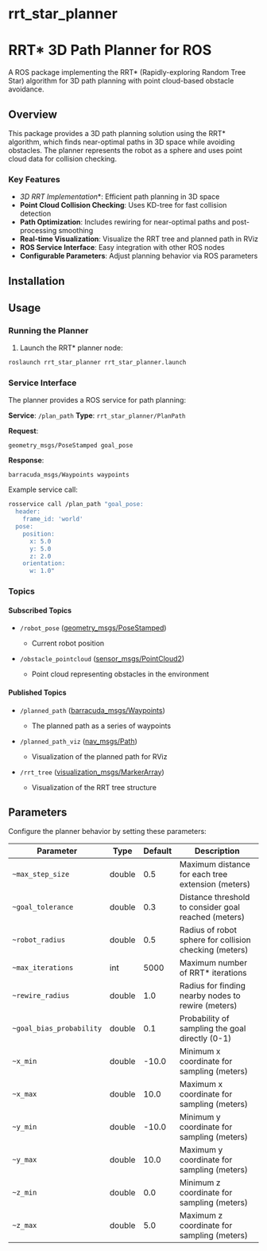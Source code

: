 # rrt_star_planner

# RRT* 3D Path Planner for ROS

A ROS package implementing the RRT* (Rapidly-exploring Random Tree Star) algorithm for 3D path planning with point cloud-based obstacle avoidance.

## Overview

This package provides a 3D path planning solution using the RRT* algorithm, which finds near-optimal paths in 3D space while avoiding obstacles. The planner represents the robot as a sphere and uses point cloud data for collision checking.

### Key Features

- **3D RRT* Implementation**: Efficient path planning in 3D space
- **Point Cloud Collision Checking**: Uses KD-tree for fast collision detection
- **Path Optimization**: Includes rewiring for near-optimal paths and post-processing smoothing
- **Real-time Visualization**: Visualize the RRT tree and planned path in RViz
- **ROS Service Interface**: Easy integration with other ROS nodes
- **Configurable Parameters**: Adjust planning behavior via ROS parameters

## Installation

## Usage

### Running the Planner

1. Launch the RRT* planner node:

```bash
roslaunch rrt_star_planner rrt_star_planner.launch
```

### Service Interface

The planner provides a ROS service for path planning:

**Service**: `/plan_path`
**Type**: `rrt_star_planner/PlanPath`

**Request**:

```ros
geometry_msgs/PoseStamped goal_pose
```

**Response**:

```ros
barracuda_msgs/Waypoints waypoints
```

Example service call:

```bash
rosservice call /plan_path "goal_pose:
  header:
    frame_id: 'world'
  pose:
    position:
      x: 5.0
      y: 5.0
      z: 2.0
    orientation:
      w: 1.0"
```

### Topics

#### Subscribed Topics

- `/robot_pose` ([geometry_msgs/PoseStamped](http://docs.ros.org/api/geometry_msgs/html/msg/PoseStamped.html))
  - Current robot position

- `/obstacle_pointcloud` ([sensor_msgs/PointCloud2](http://docs.ros.org/api/sensor_msgs/html/msg/PointCloud2.html))
  - Point cloud representing obstacles in the environment

#### Published Topics

- `/planned_path` ([barracuda_msgs/Waypoints](https://github.com/usc-robosub/barracuda_msgs/tree/main))
  - The planned path as a series of waypoints

- `/planned_path_viz` ([nav_msgs/Path](http://docs.ros.org/api/nav_msgs/html/msg/Path.html))
  - Visualization of the planned path for RViz

- `/rrt_tree` ([visualization_msgs/MarkerArray](http://docs.ros.org/api/visualization_msgs/html/msg/MarkerArray.html))
  - Visualization of the RRT tree structure

## Parameters

Configure the planner behavior by setting these parameters:

| Parameter | Type | Default | Description |
|-----------|------|---------|-------------|
| `~max_step_size` | double | 0.5 | Maximum distance for each tree extension (meters) |
| `~goal_tolerance` | double | 0.3 | Distance threshold to consider goal reached (meters) |
| `~robot_radius` | double | 0.5 | Radius of robot sphere for collision checking (meters) |
| `~max_iterations` | int | 5000 | Maximum number of RRT* iterations |
| `~rewire_radius` | double | 1.0 | Radius for finding nearby nodes to rewire (meters) |
| `~goal_bias_probability` | double | 0.1 | Probability of sampling the goal directly (0-1) |
| `~x_min` | double | -10.0 | Minimum x coordinate for sampling (meters) |
| `~x_max` | double | 10.0 | Maximum x coordinate for sampling (meters) |
| `~y_min` | double | -10.0 | Minimum y coordinate for sampling (meters) |
| `~y_max` | double | 10.0 | Maximum y coordinate for sampling (meters) |
| `~z_min` | double | 0.0 | Minimum z coordinate for sampling (meters) |
| `~z_max` | double | 5.0 | Maximum z coordinate for sampling (meters) |
